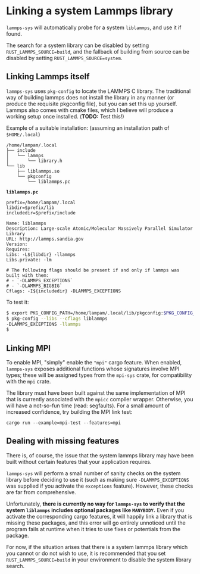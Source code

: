 # Linking a system Lammps library

`lammps-sys` will automatically probe for a system `liblammps`, and use it if found.

The search for a system library can be disabled by setting `RUST_LAMMPS_SOURCE=build`, and the fallback of building from source can be disabled by setting `RUST_LAMMPS_SOURCE=system`.

## Linking Lammps itself

`lammps-sys` uses `pkg-config` to locate the LAMMPS C library.  The traditional way of building lammps does not install the library in any manner (or produce the requisite pkgconfig file), but you can set this up yourself.  Lammps also comes with cmake files, which I believe will produce a working setup once installed. (**TODO:** Test this!)

Example of a suitable installation: (assuming an installation path of `$HOME/.local`)

```
/home/lampam/.local
├── include
│   └── lammps
│       └── library.h
└── lib
    ├── liblammps.so
    └── pkgconfig
        └── liblammps.pc
```

**`liblammps.pc`**
```
prefix=/home/lampam/.local
libdir=$prefix/lib
includedir=$prefix/include

Name: liblammps
Description: Large-scale Atomic/Molecular Massively Parallel Simulator Library
URL: http://lammps.sandia.gov
Version:
Requires:
Libs: -L${libdir} -llammps
Libs.private: -lm

# The following flags should be present if and only if lammps was built with them:
# - `-DLAMMPS_EXCEPTIONS`
# - `-DLAMMPS_BIGBIG`
Cflags: -I${includedir} -DLAMMPS_EXCEPTIONS
```

To test it:

```sh
$ export PKG_CONFIG_PATH=/home/lampam/.local/lib/pkgconfig:$PKG_CONFIG_PATH
$ pkg-config --libs --cflags liblammps
-DLAMMPS_EXCEPTIONS -llammps
$
```

## Linking MPI

To enable MPI, "simply" enable the `"mpi"` cargo feature.  When enabled, `lammps-sys` exposes additional functions whose signatures involve MPI types; these will be assigned types from the `mpi-sys` crate, for compatibility with the `mpi` crate.

The library must have been built against the same implementation of MPI that is currently associated with the `mpicc` compiler wrapper.  Otherwise, you will have a not-so-fun time (read: segfaults).  For a small amount of increased confidence, try building the MPI link test:

```
cargo run --example=mpi-test --features=mpi
```

## Dealing with missing features

There is, of course, the issue that the system lammps library may have been built without certain features that your application requires.

`lammps-sys` will perform a small number of sanity checks on the system library before deciding to use it (such as making sure `-DLAMMPS_EXCEPTIONS` was supplied if you activate the `exceptions` feature).  However, these checks are far from comprehensive.

Unfortunately, **there is currently no way for `lammps-sys` to verify that the system `liblammps` includes optional packages like `MANYBODY`.**  Even if you activate the corresponding cargo features, it will happily link a library that is missing these packages, and this error will go entirely unnoticed until the program fails at runtime when it tries to use fixes or potentials from the package.

For now, if the situation arises that there is a system lammps library which you cannot or do not wish to use, it is recommended that you set `RUST_LAMMPS_SOURCE=build` in your environment to disable the system library search.
